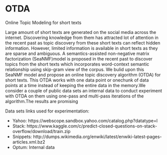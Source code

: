 # OTDA
Online Topic Modeling for short texts


Large amount of short texts are generated on the social media across the internet. Discovering knowledge from them has attracted lot of attention in the recent past as topic discovery from these short texts can reflect hidden information. However, limited information is available in short texts as they are sparse and ambiguous. A semantics-assisted non-negative matrix factorization (SeaNMF)model is proposed in the recent past to discover topics from the short texts which incorporates word-context semantic relationship using skip-gram view of the corpus. We bulid upon this SeaNMF model and propose an online topic discovery algorithm (OTDA) for short texts. This OTDA works with one data point or onechunk of data points at a time instead of keeping the entire data in the memory.We consider a couple of public data sets an internal data to conduct experiment with OTDA on them using one-pass and multi-pass iterations of the algorithm.The results are promising


Data sets links used for experimentation:<br>
<ul>
  <li>Yahoo: https://webscope.sandbox.yahoo.com/catalog.php?datatype=l </li>
  <li>Stack: https://www.kaggle.com/c/predict-closed-questions-on-stack-overflow/download/train.zip </li>
  <li>Snippets: http://dumps.wikimedia.org/enwiki/latest/enwiki-latest-pages-articles.xml.bz2 </li>
  <li>Optum: Internal data</li>
</ul>
